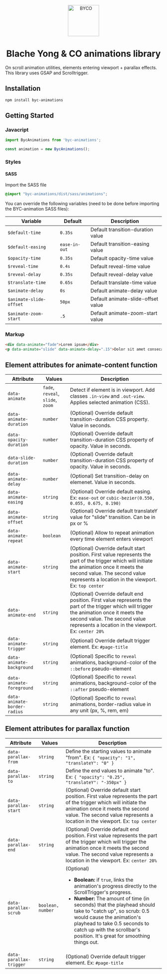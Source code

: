 <p align="center">
<img src="https://github.com/blacheyong/byc-animations/assets/34248276/f155d981-a9b0-4637-a41c-3579968dcee1" width="100" alt="BYCO" />
</p>

<h1 align="center">Blache Yong &amp; CO animations library</h1>

On scroll animation utilities, elements entering viewport + parallax effects. This library uses GSAP and Scrolltrigger.

## Installation

```sh
npm install byc-animations
```

## Getting Started

### Javacript
```js
import BycAnimations from 'byc-animations';

const animation = new BycAnimations();
```
### Styles

#### SASS
Import the SASS file

```SCSS
@import "byc-animations/dist/sass/animations";
```

You can override the following variables (need to be done before importing the BYC-animation SASS files):

| Variable                | Default                | Description                                                                                   |
| ----------------------- | ---------------------- | --------------------------------------------------------------------------------------------- |
| `$default-time`         | `0.35s`                | Default transition-duration value                                                             |
| `$default-easing`       | `ease-in-out`          | Default transition-easing value    
| `$opacity-time`         | `0.35s`                | Default opacity-time value   
| `$reveal-time`          | `0.4s`                 | Default reveal-time value   
| `$reveal-delay`         | `0.35s`                | Default reveal-delay value   
| `$translate-time`       | `0.65s`                | Default translate-time value   
| `$animate-delay`        | `0s`                   | Default animate-delay value   
| `$animate-slide-offset` | `50px`                 | Default animate-slide-offset value   
| `$animate-zoom-start`   | `.5`                   | Default animate-zoom-start value                                                               |

### Markup

```HTML
<div data-animate="fade">Lorem ipsum</div>
<p data-animate="slide" data-animate-delay=".15">Dolor sit amet consecatur</p>
```

## Element attributes for animate-content function

| Attribute                    | Values                   | Description                                                                              |
| ---------------------------- | ------------------------ | ---------------------------------------------------------------------------------------- |
| `data-animate`               | `fade`, `reveal`, `slide`, `zoom`                         | Detect if element is in viewport. Add classes `.in-view` and `.out-view`. Applies selected animation (CSS). |
| `data-animate-duration`      | `number`                 | (Optional) Override default transition-duration CSS property. Value in seconds. |
| `data-opacity-duration`      | `number`                 | (Optional) Override default transition-duration CSS property of opacity. Value in seconds. |
| `data-slide-duration`        | `number`                 | (Optional) Override default transition-duration CSS property of opacity. Value in seconds. |
| `data-animate-delay`         | `number`                 | (Optional) Set transition-delay on elemenet. Value in seconds.                                |
| `data-animate-easing`        | `string`                 | (Optional) Override default easing. Ex: `ease-out` or `cubic-bezier(0.550, 0.055, 0.675, 0.190)`  |
| `data-animate-offset`        | `string`                 | (Optional) Override default translateY value for "slide" transition. Can be in px or %  |
| `data-animate-repeat`        | `boolean`                 | (Optional) Allow to repeat animation every time element enters viewport |
| `data-animate-start`         | `string`                 | (Optional) Override default start position. First value represents the part of the trigger which will initiate the animation once it meets the second value. The second value represents a location in the viewport. Ex: `top center`  |
| `data-animate-end`           | `string`                 | (Optional) Override default end position. First value represents the part of the trigger which will trigger the animation once it meets the second value. The second value represents a location in the viewport. Ex: `center 20%`  |
| `data-animate-trigger`       | `string`                 | (Optional) Override default trigger element. Ex: `#page-title`  |
| `data-animate-background`    | `string`                 | (Optional) Specific to `reveal` animations, background-color of the `::before` pseudo-element |
| `data-animate-foreground`    | `string`                 | (Optional) Specific to `reveal` animations, background-color of the `::after` pseudo-element |
| `data-animate-border-radius` | `string`                 | (Optional) Specific to `reveal` animations, border-radius value in any unit (px, %, rem, em) |


## Element attributes for parallax function

| Attribute                    | Values                   | Description                                                                              |
| ---------------------------- | ------------------------ | ---------------------------------------------------------------------------------------- |
| `data-parallax-from`         | `string`                 | Define the starting values to animate "from". Ex: `{ "opacity": "1", "translateY": "0" }`|
| `data-parallax-to`           | `string`                 | Define the end values to animate "to". Ex: `{ "opacity": "0.25", "translateY": "-350px" }` |
| `data-parallax-start`        | `string`                 | (Optional) Override default start position. First value represents the part of the trigger which will initiate the animation once it meets the second value. The second value represents a location in the viewport. Ex: `top center`  |
| `data-parallax-end`          | `string`                 | (Optional) Override default end position. First value represents the part of the trigger which will trigger the animation once it meets the second value. The second value represents a location in the viewport. Ex: `center 20%`  |
| `data-parallax-scrub`        | `boolean, number`        | (Optional) <ul><li> **Boolean:** if `true`, links the animation's progress directly to the ScrollTrigger's progress.</li> <li> **Number:** The amount of time (in seconds) that the playhead should take to "catch up", so scrub: 0.5 would cause the animation's playhead to take 0.5 seconds to catch up with the scrollbar's position. It's great for smoothing things out.</li></ul> |
| `data-parallax-trigger`      | `string`                 | (Optional) Override default trigger element. Ex: `#page-title`  |
